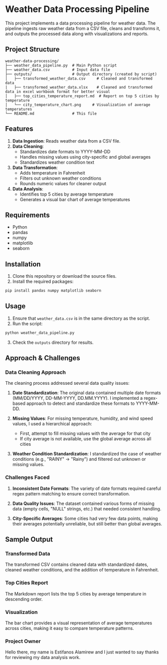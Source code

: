 # Weather Data Processing Pipeline

This project implements a data processing pipeline for weather data. The pipeline ingests raw weather data from a CSV file, cleans and transforms it, and outputs the processed data along with visualizations and reports.

## Project Structure

```
weather-data-processing/
├── weather_data_pipeline.py  # Main Python script
├── weather_data.csv          # Input data file
├── outputs/                  # Output directory (created by script)
│   ├── transformed_weather_data.csv     # Cleaned and transformed data
|   ├── transformed_weather_data.xlsx    # Cleaned and transformed data in excel workbook format for better visual  
│   ├── top_cities_temperature_report.md  # Report on top 5 cities by temperature
│   └── city_temperature_chart.png     # Visualization of average temperatures
└── README.md                 # This file
```

## Features

1. **Data Ingestion**: Reads weather data from a CSV file.
2. **Data Cleaning**:
   - Standardizes date formats to YYYY-MM-DD
   - Handles missing values using city-specific and global averages
   - Standardizes weather condition text
3. **Data Transformation**:
   - Adds temperature in Fahrenheit
   - Filters out unknown weather conditions
   - Rounds numeric values for cleaner output
4. **Data Analysis**:
   - Identifies top 5 cities by average temperature
   - Generates a visual bar chart of average temperatures

## Requirements

- Python
- pandas
- numpy
- matplotlib
- seaborn

## Installation

1. Clone this repository or download the source files.
2. Install the required packages:
```bash
pip install pandas numpy matplotlib seaborn
```

## Usage

1. Ensure that `weather_data.csv` is in the same directory as the script.
2. Run the script:
```bash
python weather_data_pipeline.py
```
3. Check the `outputs` directory for results.

## Approach & Challenges

### Data Cleaning Approach

The cleaning process addressed several data quality issues:

1. **Date Standardization**: The original data contained multiple date formats (MM/DD/YYYY, DD-MM-YYYY, DD.MM.YYYY). I implemented a regex-based approach to detect and standardize these formats to YYYY-MM-DD.

2. **Missing Values**: For missing temperature, humidity, and wind speed values, I used a hierarchical approach:
   - First, attempt to fill missing values with the average for that city
   - If city average is not available, use the global average across all cities

3. **Weather Condition Standardization**: I standardized the case of weather conditions (e.g., "RAINY" → "Rainy") and filtered out unknown or missing values.

### Challenges Faced

1. **Inconsistent Date Formats**: The variety of date formats required careful regex pattern matching to ensure correct transformation.

2. **Data Quality Issues**: The dataset contained various forms of missing data (empty cells, "NULL" strings, etc.) that needed consistent handling.

3. **City-Specific Averages**: Some cities had very few data points, making their averages potentially unreliable, but still better than global averages.

## Sample Output

### Transformed Data

The transformed CSV contains cleaned data with standardized dates, cleaned weather conditions, and the addition of temperature in Fahrenheit.

### Top Cities Report

The Markdown report lists the top 5 cities by average temperature in descending order.

### Visualization

The bar chart provides a visual representation of average temperatures across cities, making it easy to compare temperature patterns.

### Project Owner

Hello there, my name is Estifanos Alamirew and I just wanted to say thanks for reviewing my data analysis work. 
